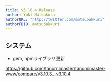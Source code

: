 ```yaml
---
title: v3.10.4 Release
author: Yuki Matsukura
authorURL: "http://twitter.com/matsubokkuri"
authorFBID: matsubokkuri
---
```


## システム

- gem, npmライブラリ更新

https://github.com/tanomimaster/tanomimaster-www/compare/v3.10.3...v3.10.4

